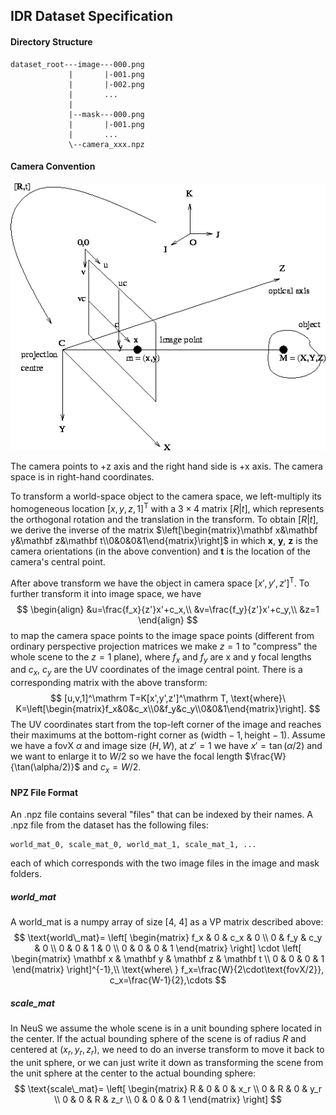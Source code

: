 ## IDR Dataset Specification

#### Directory Structure
```
dataset_root---image---000.png
             |       |-001.png
             |       |-002.png
             |       ...
             |
             |--mask---000.png
             |       |-001.png
             |       ...
             \--camera_xxx.npz
```

#### Camera Convention

![camera-coord](static\camera-coord.png)

The camera points to +z axis and the right hand side is +x axis. The camera space is in right-hand coordinates.

To transform a world-space object to the camera space, we left-multiply its homogeneous location $[x,y,z,1]^\mathrm T$ with a $3\times4$ matrix $[R|t]$, which represents the orthogonal rotation and the translation in the transform. To obtain $[R|t]$, we derive the inverse of the matrix $\left[\begin{matrix}\mathbf x&\mathbf y&\mathbf z&\mathbf t\\0&0&0&1\end{matrix}\right]$ in which $\mathbf x$, $\mathbf y$, $\mathbf z$ is the camera orientations (in the above convention) and $\mathbf t$ is the location of the camera's central point.

After above transform we have the object in camera space $[x',y',z']^\mathrm T$. To further transform it into image space, we have
$$
\begin{align}
&u=\frac{f_x}{z'}x'+c_x,\\
&v=\frac{f_y}{z'}x'+c_y,\\
&z=1
\end{align}
$$
to map the camera space points to the image space points (different from ordinary perspective projection matrices we make $z=1$ to "compress" the whole scene to the $z=1$ plane), where $f_x$ and $f_y$ are x and y focal lengths and $c_x$, $c_y$ are the UV coordinates of the image central point. There is a corresponding matrix with the above transform:
$$
[u,v,1]^\mathrm T=K[x',y',z']^\mathrm T, \text{where}\ K=\left[\begin{matrix}f_x&0&c_x\\0&f_y&c_y\\0&0&1\end{matrix}\right].
$$
The UV coordinates start from the top-left corner of the image and reaches their maximums at the bottom-right corner as $(\text{width}-1,\text{height}-1)$. Assume we have a fovX $\alpha$ and image size $(H, W)$, at $z'=1$ we have $x'=\tan(\alpha/2)$ and we want to enlarge it to $W/2$ so we have the focal length $\frac{W}{\tan(\alpha/2)}$ and $c_x=W/2$. 

#### NPZ File Format

An .npz file contains several "files" that can be indexed by their names. A .npz file from the dataset has the following files:

```
world_mat_0, scale_mat_0, world_mat_1, scale_mat_1, ...
```

each of which corresponds with the two image files in the image and mask folders.

##### world_mat

A world_mat is a numpy array of size [4, 4] as a VP matrix described above:
$$
\text{world\_mat}=
\left[
\begin{matrix}
f_x & 0 & c_x & 0 \\
0 & f_y & c_y & 0 \\
0 & 0 & 1 & 0 \\
0 & 0 & 0 & 1
\end{matrix}
\right]
\cdot
\left[
\begin{matrix}
\mathbf x & \mathbf y & \mathbf z & \mathbf t \\
0 & 0 & 0 & 1
\end{matrix}
\right]^{-1},\\
\text{where\ }
f_x=\frac{W}{2\cdot\text{fovX/2}},
c_x=\frac{W-1}{2},\cdots
$$

##### scale_mat

In NeuS we assume the whole scene is in a unit bounding sphere located in the center. If the actual bounding sphere of the scene is of radius $R$ and centered at $(x_r,y_r,z_r)$, we need to do an inverse transform to move it back to the unit sphere, or we can just write it down as transforming the scene from the unit sphere at the center to the actual bounding sphere:
$$
\text{scale\_mat}=
\left[
\begin{matrix}
R & 0 & 0 & x_r \\
0 & R & 0 & y_r \\
0 & 0 & R & z_r \\
0 & 0 & 0 & 1
\end{matrix}
\right]
$$
